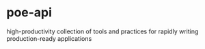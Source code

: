 # poe-api
high-productivity collection of tools and practices for rapidly writing production-ready applications
